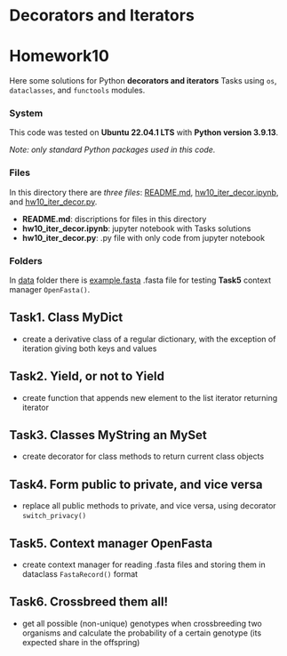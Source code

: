 # Decorators and Iterators

# Homework10

Here some solutions for Python **decorators and iterators** Tasks using `os`, `dataclasses`, and `functools` modules.

### System
This code was tested on **Ubuntu 22.04.1 LTS** with **Python version 3.9.13**.

*Note: only standard Python packages used in this code.*

### Files
In this directory there are *three files*: [README.md](./README.md), [hw10_iter_decor.ipynb](./hw10_iter_decor.ipynb), and [hw10_iter_decor.py](./hw10_iter_decor.py).

- **README.md**: discriptions for files in this directory 
- **hw10_iter_decor.ipynb**: jupyter notebook with Tasks solutions
- **hw10_iter_decor.py**: .py file with only code from jupyter notebook

### Folders

In [data](./data) folder there is [example.fasta](./data/example.fasta) .fasta file for testing **Task5** context manager `OpenFasta()`.

## Task1. Class MyDict

- create a derivative class of a regular dictionary, with the exception of iteration giving both keys and values

## Task2. Yield, or not to Yield

- create function that appends new element to the list iterator returning iterator

## Task3. Classes MyString an MySet

- create decorator for class methods to return current class objects 

## Task4. Form public to private, and vice versa

- replace all public methods to private, and vice versa, using decorator `switch_privacy()`

## Task5. Context manager OpenFasta

- create context manager for reading .fasta files and storing them in dataclass `FastaRecord()` format

## Task6. Crossbreed them all!

- get all possible (non-unique) genotypes when crossbreeding two organisms and calculate the probability of a certain genotype (its expected share in the offspring)
